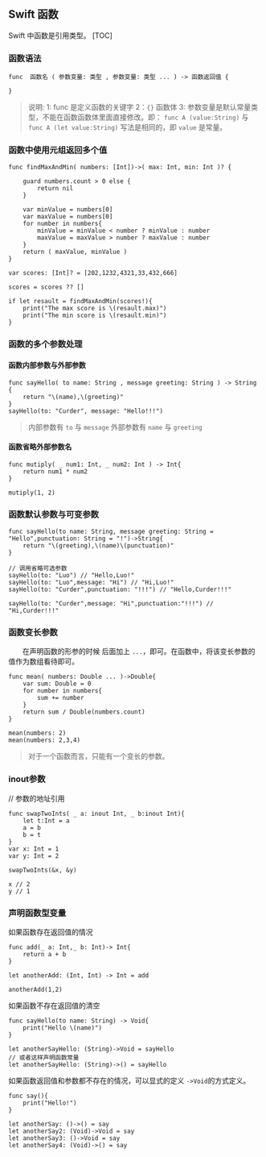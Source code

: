 ## Swift 函数
Swift 中函数是引用类型。
[TOC]

### 函数语法
```
func  函数名 ( 参数变量: 类型 , 参数变量: 类型 ... ) -> 函数返回值 {

}
```
> 说明: 
> 1: func 是定义函数的关键字
> 2：`{}` 函数体
> 3: 参数变量是默认常量类型，不能在函数函数体里面直接修改。即： `func A (value:String)`  与 `func A (let value:String)` 写法是相同的，即 `value` 是常量。


### 函数中使用元组返回多个值

```
func findMaxAndMin( numbers: [Int])->( max: Int, min: Int )? {
    
    guard numbers.count > 0 else {
        return nil
    }
    
    var minValue = numbers[0]
    var maxValue = numbers[0]
    for number in numbers{
        minValue = minValue < number ? minValue : number
        maxValue = maxValue > number ? maxValue : number
    }
    return ( maxValue, minValue )
}

var scores: [Int]? = [202,1232,4321,33,432,666]

scores = scores ?? []

if let resault = findMaxAndMin(scores!){
    print("The max score is \(resault.max)")
    print("The min score is \(resault.min)")
}
```

### 函数的多个参数处理
#### 函数内部参数与外部参数
```
func sayHello( to name: String , message greeting: String ) -> String {
    return "\(name),\(greeting)"
}
sayHello(to: "Curder", message: "Hello!!!")
```

> 内部参数有 `to` 与 `message`
> 外部参数有 `name` 与 `greeting`


#### 函数省略外部参数名
```
func mutiply( _ num1: Int, _ num2: Int ) -> Int{
    return num1 * num2
}

mutiply(1, 2)
```

### 函数默认参数与可变参数
```
func sayHello(to name: String, message greeting: String = "Hello",punctuation: String = "!")->String{
    return "\(greeting),\(name)\(punctuation)"
}

// 调用省略可选参数
sayHello(to: "Luo") // "Hello,Luo!"
sayHello(to: "Luo",message: "Hi") // "Hi,Luo!"
sayHello(to: "Curder",punctuation: "!!!") // "Hello,Curder!!!"

sayHello(to: "Curder",message: "Hi",punctuation:"!!!") // "Hi,Curder!!!"
```

### 函数变长参数
　　在声明函数的形参的时候 后面加上 `...`，即可。在函数中，将该变长参数的值作为数组看待即可。

```
func mean( numbers: Double ... )->Double{
    var sum: Double = 0
    for number in numbers{
        sum += number
    }
    return sum / Double(numbers.count)
}

mean(numbers: 2)
mean(numbers: 2,3,4)
```
> 对于一个函数而言，只能有一个变长的参数。

### inout参数
// 参数的地址引用
```
func swapTwoInts( _ a: inout Int, _ b:inout Int){
    let t:Int = a
    a = b
    b = t
}
var x: Int = 1
var y: Int = 2

swapTwoInts(&x, &y)

x // 2
y // 1
```

### 声明函数型变量
如果函数存在返回值的情况
```
func add(_ a: Int,_ b: Int)-> Int{
    return a + b
}

let anotherAdd: (Int, Int) -> Int = add

anotherAdd(1,2)
```

如果函数不存在返回值的清空
```
func sayHello(to name: String) -> Void{
    print("Hello \(name)")
}

let anotherSayHello: (String)->Void = sayHello
// 或者这样声明函数常量
let anotherSayHello: (String)->() = sayHello
```

如果函数返回值和参数都不存在的情况，可以显式的定义 `->Void`的方式定义。

```
func say(){
    print("Hello!")
}

let anotherSay: ()->() = say
let anotherSay2: (Void)->Void = say
let anotherSay3: ()->Void = say
let anotherSay4: (Void)->() = say
```